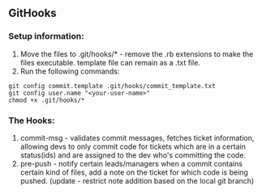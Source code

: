 ## GitHooks

### Setup information:

1. Move the files to .git/hooks/* - remove the .rb extensions to make the files executable. template file can remain as a .txt file.
2. Run the following commands:
```
git config commit.template .git/hooks/commit_template.txt
git config user.name "<your-user-name>"
chmod +x .git/hooks/*
```

### The Hooks:

1. commit-msg - validates commit messages, fetches ticket information, allowing devs to only commit code for tickets which are in a certain status(ids) and are assigned to the dev who's committing the code.
2. pre-push - notify certain leads/managers when a commit contains certain kind of files, add a note on the ticket for which code is being pushed. (update - restrict note addition based on the local git branch)

